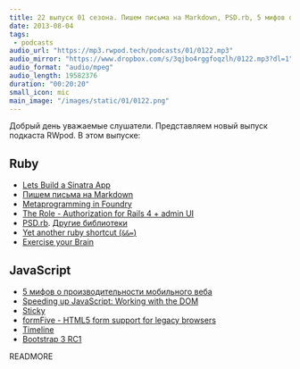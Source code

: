 ```yaml
---
title: 22 выпуск 01 сезона. Пишем письма на Markdown, PSD.rb, 5 мифов о производительности мобильного веба и прочее
date: 2013-08-04
tags:
 - podcasts
audio_url: "https://mp3.rwpod.tech/podcasts/01/0122.mp3"
audio_mirror: "https://www.dropbox.com/s/3qjbo4rggfoqzlh/0122.mp3?dl=1"
audio_format: "audio/mpeg"
audio_length: 19582376
duration: "00:20:20"
small_icon: mic
main_image: "/images/static/01/0122.png"
---
```


Добрый день уважаемые слушатели. Представляем новый выпуск подкаста RWpod. В этом выпуске:

## Ruby

 - [Lets Build a Sinatra App](http://matt.weppler.me/2013/07/19/lets-build-a-sinatra-app.html)
 - [Пишем письма на Markdown](https://github.com/schneems/maildown)
 - [Metaprogramming in Foundry](http://whitequark.org/blog/2013/07/30/metaprogramming-in-foundry/)
 - [The Role - Authorization for Rails 4 + admin UI](https://github.com/the-teacher/the_role)
 - [PSD.rb](http://cosmos.layervault.com/psdrb.html). [Другие библиотеки](http://cosmos.layervault.com)
 - [Yet another ruby shortcut (`&&=`)](http://gistflow.com/posts/856-yet-another-ruby-shortcut)
 - [Exercise your Brain](http://exercism.io/)

## JavaScript

 - [5 мифов о производительности мобильного веба](http://www.sencha.com/blog/5-myths-about-mobile-web-performance/)
 - [Speeding up JavaScript: Working with the DOM](https://developers.google.com/speed/articles/javascript-dom)
 - [Sticky](http://pazguille.github.io/sticky/)
 - [formFive - HTML5 form support for legacy browsers](http://etiennetalbot.github.io/formFive/)
 - [Timeline](http://timeline.verite.co/)
 - [Bootstrap 3 RC1](http://getbootstrap.com/)

READMORE
